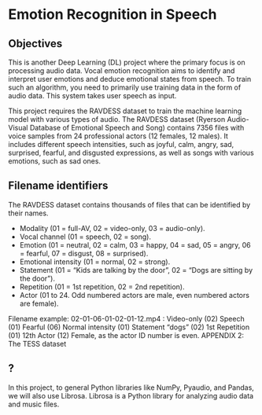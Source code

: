 # Emotion Recognition in Speech
## Objectives
This is another Deep Learning (DL) project where the primary focus is on processing audio data. Vocal emotion recognition aims to identify and interpret user emotions and deduce emotional states from speech. To train such an algorithm, you need to primarily use training data in the form of audio data. This system takes user speech as input. 

This project requires the RAVDESS dataset to train the machine learning model with various types of audio. The RAVDESS dataset (Ryerson Audio-Visual Database of Emotional Speech and Song) contains 7356 files with voice samples from 24 professional actors (12 females, 12 males). It includes different speech intensities, such as joyful, calm, angry, sad, surprised, fearful, and disgusted expressions, as well as songs with various emotions, such as sad ones.

## Filename identifiers 

The RAVDESS dataset contains thousands of files that can be identified by their names. 

* Modality (01 = full-AV, 02 = video-only, 03 = audio-only).
* Vocal channel (01 = speech, 02 = song).
* Emotion (01 = neutral, 02 = calm, 03 = happy, 04 = sad, 05 = angry, 06 = fearful, 07 = disgust, 08 = surprised).
* Emotional intensity (01 = normal, 02 = strong). 
* Statement (01 = “Kids are talking by the door”, 02 = “Dogs are sitting by the door”).
* Repetition (01 = 1st repetition, 02 = 2nd repetition).
* Actor (01 to 24. Odd numbered actors are male, even numbered actors are female).

Filename example: 02-01-06-01-02-01-12.mp4 :
Video-only (02)
Speech (01)
Fearful (06)
Normal intensity (01)
Statement “dogs” (02)
1st Repetition (01)
12th Actor (12)
Female, as the actor ID number is even.
APPENDIX 2: The TESS dataset

## ?

In this project, to general Python libraries like NumPy, Pyaudio, and Pandas, we will also use Librosa. Librosa is a Python library for analyzing audio data and music files.